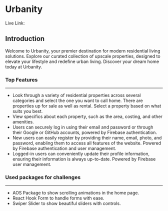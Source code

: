 # Urbanity

Live Link: 

## Introduction

Welcome to Urbanity, your premier destination for modern residential living solutions. Explore our curated collection of upscale properties, designed to elevate your lifestyle and redefine urban living. Discover your dream home today at Urbanity.

### Top Features
---

- Look through a variety of residential properties across several categories and select the one you want to call home. There are properties up for sale as well as rental. Select a property based on what suits you best.
- View specifics about each property, such as the area, costing, and other amenities.
- Users can securely log in using their email and password or through their Google or GitHub accounts, powered by Firebase authentication.
- New users can easily register by providing their name, email, photo, and password, enabling them to access all features of the website. Powered by Firebase authentication and user management.
- Logged-in users can conveniently update their profile information, ensuring their information is always up-to-date. Powered by Firebase user management.

### Used packages for challenges
---

- AOS Package to show scrolling animations in the home page.
- React Hook Form to handle forms with ease.
- Swiper Slider to show beautiful sliders with controls.
